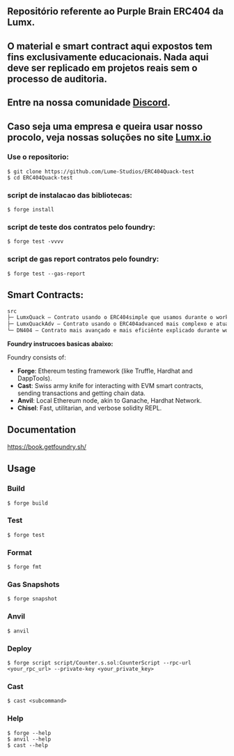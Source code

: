 ## Repositório referente ao Purple Brain ERC404 da Lumx.
## O material e smart contract aqui expostos tem fins exclusivamente educacionais. Nada aqui deve ser replicado em projetos reais sem o processo de auditoria.

## Entre na nossa comunidade [Discord](https://discord.gg/qUPnv5EvqZ).
## Caso seja uma empresa e queira usar nosso procolo, veja nossas soluções no site [Lumx.io](https://www.lumx.io/pt)

### Use o repositorio:
```shell
$ git clone https://github.com/Lume-Studios/ERC404Quack-test
$ cd ERC404Quack-test
```

### script de instalacao das bibliotecas:
```shell
$ forge install
```

### script de teste dos contratos pelo foundry:
```shell
$ forge test -vvvv
```

### script de gas report contratos pelo foundry:
```shell
$ forge test --gas-report
```

## Smart Contracts:

```txt
src
├─ LumxQuack — Contrato usando o ERC404simple que usamos durante o workshop e usado no projeto da Pandora.
├─ LumxQuackAdv — Contrato usando o ERC404advanced mais complexo e atualizado retirado do repositorio da Pandora
└─ DN404 — Contrato mais avançado e mais eficiênte explicado durante workshop. 
```

**Foundry instrucoes basicas abaixo:**

Foundry consists of:

-   **Forge**: Ethereum testing framework (like Truffle, Hardhat and DappTools).
-   **Cast**: Swiss army knife for interacting with EVM smart contracts, sending transactions and getting chain data.
-   **Anvil**: Local Ethereum node, akin to Ganache, Hardhat Network.
-   **Chisel**: Fast, utilitarian, and verbose solidity REPL.

## Documentation

https://book.getfoundry.sh/

## Usage

### Build

```shell
$ forge build
```

### Test

```shell
$ forge test
```

### Format

```shell
$ forge fmt
```

### Gas Snapshots

```shell
$ forge snapshot
```

### Anvil

```shell
$ anvil
```

### Deploy

```shell
$ forge script script/Counter.s.sol:CounterScript --rpc-url <your_rpc_url> --private-key <your_private_key>
```

### Cast

```shell
$ cast <subcommand>
```

### Help

```shell
$ forge --help
$ anvil --help
$ cast --help
```
